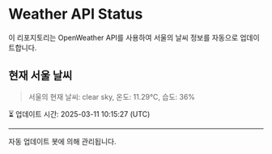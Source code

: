 
# Weather API Status

이 리포지토리는 OpenWeather API를 사용하여 서울의 날씨 정보를 자동으로 업데이트합니다.

## 현재 서울 날씨
> 서울의 현재 날씨: clear sky, 온도: 11.29°C, 습도: 36%

⏳ 업데이트 시간: 2025-03-11 10:15:27 (UTC)

---
자동 업데이트 봇에 의해 관리됩니다.
